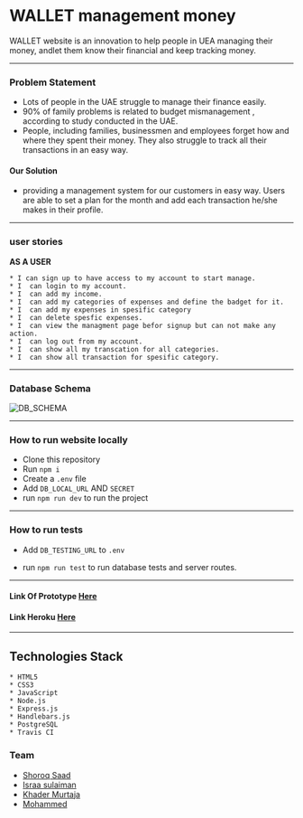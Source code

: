 # WALLET management money

WALLET website is an innovation to help people in UEA managing their money, andlet them know their financial and keep tracking money.

---------------------------

### Problem Statement

* Lots of people in the UAE struggle to manage their finance easily.
* 90% of family problems is related to budget mismanagement , according to study conducted in the UAE.
* People, including families, businessmen and employees forget how and where they spent their money. They also struggle to track all their transactions in an easy way.


#### Our Solution 

* providing a management system for our customers in easy way. Users are able to set a plan for the month and add each transaction he/she makes in their profile.

---------------------------
 
 ### user stories
**AS A USER**

    * I can sign up to have access to my account to start manage.
    * I  can login to my account.
    * I  can add my income.
    * I  can add my categories of expenses and define the badget for it.
    * I  can add my expenses in spesific category
    * I  can delete spesfic expenses.
    * I  can view the managment page befor signup but can not make any action.
    * I  can log out from my account.
    * I  can show all my transcation for all categories.
    * I  can show all transaction for spesific category.

---------------------------
    
 ### Database Schema
 ![DB_SCHEMA](https://files.gitter.im/foundersandcoders/WalletProject/pawM/Untitled-Diagram.png)

--------------------------
 
### How to run website locally 
- Clone this repository
- Run ```npm i```
- Create a ```.env``` file
- Add ```DB_LOCAL_URL``` AND ```SECRET``` 
- run ```npm run dev``` to run the project

---------------------------

 ### How to run tests
- Add ```DB_TESTING_URL``` to ```.env``` 

- run ```npm run test``` to run database tests and server routes.

---------------------------
#### Link Of Prototype [Here ](https://www.figma.com/proto/Lk39N0iRhV7ZBPBKxTSIKMGQ/Wallet?node-id=0%3A1&scaling=contain)

#### Link Heroku [Here ](https://mywalletheroku.herokuapp.com/)

---------------------------

## Technologies Stack
    * HTML5
    * CSS3
    * JavaScript
    * Node.js
    * Express.js
    * Handlebars.js
    * PostgreSQL
    * Travis CI

### Team
- [Shoroq Saad](https://github.com/engshorouq)
- [Israa sulaiman](https://github.com/IsraaSulaiman)
- [Khader Murtaja](https://github.com/KhaderMurtaja)
- [Mohammed](https://github.com/mohammedmh)

    